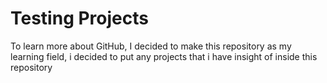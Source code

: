 # Testing Projects
To learn more about GitHub, I decided to make this repository as my learning field, i decided to put any projects that i have insight of inside this repository
